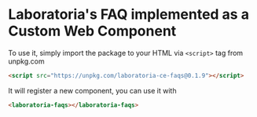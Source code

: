 # Laboratoria's FAQ implemented as a Custom Web Component

To use it, simply import the package to your HTML via `<script>` tag from unpkg.com

```HTML
<script src="https://unpkg.com/laboratoria-ce-faqs@0.1.9"></script>
```

It will register a new component, you can use it with 
```HTML
<laboratoria-faqs></laboratoria-faqs>
```